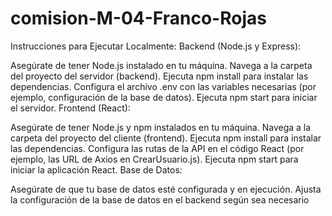# comision-M-04-Franco-Rojas

Instrucciones para Ejecutar Localmente:
Backend (Node.js y Express):

Asegúrate de tener Node.js instalado en tu máquina.
Navega a la carpeta del proyecto del servidor (backend).
Ejecuta npm install para instalar las dependencias.
Configura el archivo .env con las variables necesarias (por ejemplo, configuración de la base de datos).
Ejecuta npm start para iniciar el servidor.
Frontend (React):

Asegúrate de tener Node.js y npm instalados en tu máquina.
Navega a la carpeta del proyecto del cliente (frontend).
Ejecuta npm install para instalar las dependencias.
Configura las rutas de la API en el código React (por ejemplo, las URL de Axios en CrearUsuario.js).
Ejecuta npm start para iniciar la aplicación React.
Base de Datos:

Asegúrate de que tu base de datos esté configurada y en ejecución.
Ajusta la configuración de la base de datos en el backend según sea necesario
